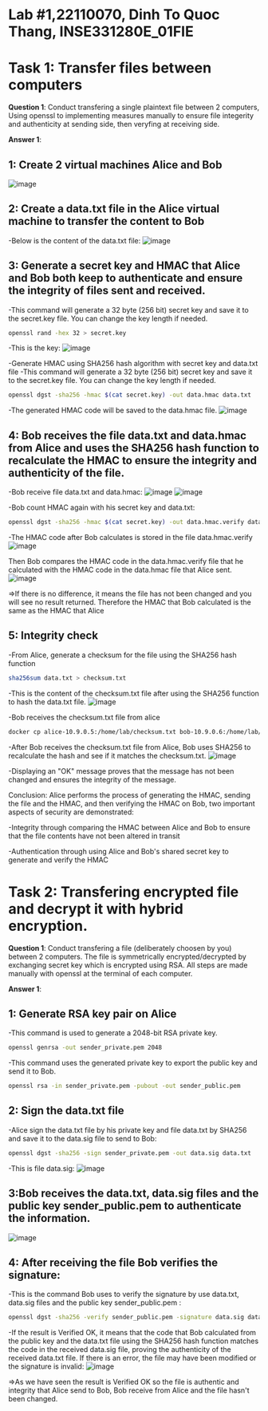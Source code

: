 # Lab #1,22110070, Dinh To Quoc Thang, INSE331280E_01FIE
# Task 1: Transfer files between computers  
**Question 1**: 
Conduct transfering a single plaintext file between 2 computers, 
Using openssl to implementing measures manually to ensure file integerity and authenticity at sending side, 
then veryfing at receiving side. 

**Answer 1**:
## 1: Create 2 virtual machines Alice and Bob
![image](https://github.com/user-attachments/assets/15072eeb-94d0-4c3e-a65f-22e658fe7eca)

## 2: Create a data.txt file in the Alice virtual machine to transfer the content to Bob
-Below is the content of the data.txt file:
![image](https://github.com/user-attachments/assets/08879d6e-4560-4c17-a0df-d0fad33ca096)

## 3: Generate a secret key and HMAC that Alice and Bob both keep to authenticate and ensure the integrity of files sent and received.
-This command will generate a 32 byte (256 bit) secret key and save it to the secret.key file. You can change the key length if needed.
```sh
openssl rand -hex 32 > secret.key
```
-This is the key:
![image](https://github.com/user-attachments/assets/b6e00957-2ecd-4b9c-a1a9-ab4fe0e7c2f4)

-Generate HMAC using SHA256 hash algorithm with secret key and data.txt file
-This command will generate a 32 byte (256 bit) secret key and save it to the secret.key file. You can change the key length if needed.
```sh
openssl dgst -sha256 -hmac $(cat secret.key) -out data.hmac data.txt
```
-The generated HMAC code will be saved to the data.hmac file.
![image](https://github.com/user-attachments/assets/48f94b86-557d-41f0-8bfa-6b6659a021a9)

## 4: Bob receives the file data.txt and data.hmac from Alice and uses the SHA256 hash function to recalculate the HMAC to ensure the integrity and authenticity of the file.
-Bob receive file data.txt and data.hmac:
![image](https://github.com/user-attachments/assets/b9547f9f-3556-4d51-b89f-883cd393aefe)
![image](https://github.com/user-attachments/assets/aaa3d5c5-6e75-42cb-bc68-ed7dbf3d2adc)

-Bob count HMAC again with his secret key and data.txt:
```sh
openssl dgst -sha256 -hmac $(cat secret.key) -out data.hmac.verify data.txt
```
-The HMAC code after Bob calculates is stored in the file data.hmac.verify
![image](https://github.com/user-attachments/assets/c755a3d4-1f18-4595-8eb8-e253b67b3c9c)

Then Bob compares the HMAC code in the data.hmac.verify file that he calculated with the HMAC code in the data.hmac file that Alice sent.
![image](https://github.com/user-attachments/assets/a85b0e3b-e337-4bd0-8f1b-f536596b8240)

=>If there is no difference, it means the file has not been changed and you will see no result returned. Therefore the HMAC that Bob calculated is the same as the HMAC that Alice

## 5: Integrity check
-From Alice, generate a checksum for the file using the SHA256 hash function
```sh
sha256sum data.txt > checksum.txt
```
-This is the content of the checksum.txt file after using the SHA256 function to hash the data.txt file.
![image](https://github.com/user-attachments/assets/98e0ec28-62ac-41dd-8daa-97da430223fe)

-Bob receives the checksum.txt file from alice
```sh
docker cp alice-10.9.0.5:/home/lab/checksum.txt bob-10.9.0.6:/home/lab/
```
-After Bob receives the checksum.txt file from Alice, Bob uses SHA256 to recalculate the hash and see if it matches the checksum.txt.
![image](https://github.com/user-attachments/assets/296af0ef-bcf8-4a93-8e43-4b0fc5abac78)

-Displaying an "OK" message proves that the message has not been changed and ensures the integrity of the message.


Conclusion: Alice performs the process of generating the HMAC, sending the file and the HMAC, and then verifying the HMAC on Bob, two important aspects of security are demonstrated:

-Integrity through comparing the HMAC between Alice and Bob to ensure that the file contents have not been altered in transit

-Authentication through using Alice and Bob's shared secret key to generate and verify the HMAC

# Task 2: Transfering encrypted file and decrypt it with hybrid encryption. 
**Question 1**:
Conduct transfering a file (deliberately choosen by you) between 2 computers. 
The file is symmetrically encrypted/decrypted by exchanging secret key which is encrypted using RSA. 
All steps are made manually with openssl at the terminal of each computer.

**Answer 1**:
## 1: Generate RSA key pair on Alice
-This command is used to generate a 2048-bit RSA private key.
```sh
openssl genrsa -out sender_private.pem 2048
```
-This command uses the generated private key to export the public key and send it to Bob.
```sh
openssl rsa -in sender_private.pem -pubout -out sender_public.pem
```
## 2: Sign the data.txt file
-Alice sign the data.txt file by his private key and file data.txt by SHA256 and save it to the data.sig file to send to Bob:
```sh
openssl dgst -sha256 -sign sender_private.pem -out data.sig data.txt
```
-This is file data.sig:
![image](https://github.com/user-attachments/assets/7c227a68-d34d-4afa-976f-872f2e1f4dfb)

## 3:Bob receives the data.txt, data.sig files and the public key sender_public.pem to authenticate the information.

![image](https://github.com/user-attachments/assets/217ed7d6-0f6e-4f84-a9bd-07e69ec9fa54)

## 4: After receiving the file Bob verifies the signature:
-This is the command Bob uses to verify the signature by use data.txt, data.sig files and the public key sender_public.pem :
```sh
openssl dgst -sha256 -verify sender_public.pem -signature data.sig data.txt
```
-If the result is Verified OK, it means that the code that Bob calculated from the public key and the data.txt file using the SHA256 hash function matches the code in the received data.sig file, proving the authenticity of the received data.txt file. If there is an error, the file may have been modified or the signature is invalid:
![image](https://github.com/user-attachments/assets/bcf076c9-baa7-4844-b7b0-3d1d9eebae5a)

=>As we have seen the result is Verified OK so the file is authentic and integrity  that Alice send to Bob, Bob receive from Alice and the file hasn't been changed.



